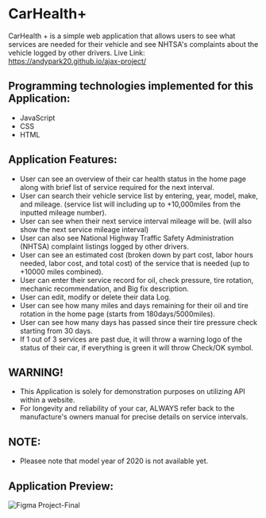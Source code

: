 # CarHealth+
 
 CarHealth + is a simple web application that allows users to see what services are needed for their vehicle and see NHTSA's complaints about the vehicle logged by other drivers.
 Live Link: https://andypark20.github.io/ajax-project/
 
 ## Programming technologies implemented for this Application:
 
 - JavaScript
 - CSS
 - HTML
 
 ## Application Features:
 
 - User can see an overview of their car health status in the home page along with brief list of service required for the next interval.
 - User can search their vehicle service list by entering, year, model, make, and mileage. (service list will including up to +10,000miles from the inputted mileage number).
 - User can see when their next service interval mileage will be. (will also show the next service mileage interval)
 - User can also see National Highway Traffic Safety Administration (NHTSA) complaint listings logged by other drivers.
 - User can see an estimated cost (broken down by part cost, labor hours needed, labor cost, and total cost) of the service that is needed (up to +10000 miles combined).
 - User can enter their service record for oil, check pressure, tire rotation, mechanic recommendation, and Big fix description. 
 - User can edit, modify or delete their data Log.
 - User can see how many miles and days remaining for their oil and tire rotation in the home page (starts from 180days/5000miles).
 - User can see how many days has passed since their tire pressure check starting from 30 days. 
 - If 1 out of 3 services are past due, it will throw a warning logo of the status of their car, if everything is green it will throw Check/OK symbol. 
 
 ## WARNING!
 
 - This Application is solely for demonstration purposes on utilizing API within a website. 
 - For longevity and reliability of your car, ALWAYS refer back to the manufacture's owners manual for precise details on service intervals. 
 
 ## NOTE:
 
 - Pleasee note that model year of 2020 is not available yet. 
 
 ## Application Preview:
 ![Figma Project-Final](https://user-images.githubusercontent.com/69870979/102838453-10809000-43b3-11eb-8a7f-bb340e1bd2af.gif)
 
 
 

